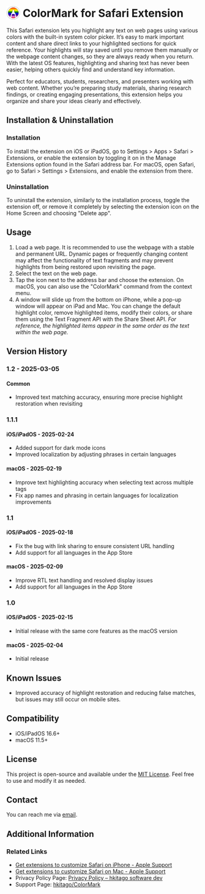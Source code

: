 # <img src="https://raw.githubusercontent.com/hkitago/ColorMark/refs/heads/main/Shared%20(App)/Resources/Icon.png" height="36" valign="bottom"/> ColorMark for Safari Extension

This Safari extension lets you highlight any text on web pages using various colors with the built-in system color picker. It’s easy to mark important content and share direct links to your highlighted sections for quick reference. Your highlights will stay saved until you remove them manually or the webpage content changes, so they are always ready when you return. With the latest OS features, highlighting and sharing text has never been easier, helping others quickly find and understand key information.

Perfect for educators, students, researchers, and presenters working with web content. Whether you’re preparing study materials, sharing research findings, or creating engaging presentations, this extension helps you organize and share your ideas clearly and effectively.

## Installation & Uninstallation

### Installation

To install the extension on iOS or iPadOS, go to Settings > Apps > Safari > Extensions, or enable the extension by toggling it on in the Manage Extensions option found in the Safari address bar.
For macOS, open Safari, go to Safari > Settings > Extensions, and enable the extension from there.

### Uninstallation

To uninstall the extension, similarly to the installation process, toggle the extension off, or remove it completely by selecting the extension icon on the Home Screen and choosing "Delete app".

## Usage

1. Load a web page. It is recommended to use the webpage with a stable and permanent URL. Dynamic pages or frequently changing content may affect the functionality of text fragments and may prevent highlights from being restored upon revisiting the page.
2. Select the text on the web page.
3. Tap the icon next to the address bar and choose the extension. On macOS, you can also use the "ColorMark" command from the context menu.
4. A window will slide up from the bottom on iPhone, while a pop-up window will appear on iPad and Mac. You can change the default highlight color, remove highlighted items, modify their colors, or share them using the Text Fragment API with the Share Sheet API. *For reference, the highlighted items appear in the same order as the text within the web page.*

## Version History

### 1.2 - 2025-03-05

#### **Common**

- Improved text matching accuracy, ensuring more precise highlight restoration when revisiting

### 1.1.1

#### **iOS/iPadOS** - 2025-02-24

- Added support for dark mode icons
- Improved localization by adjusting phrases in certain languages

#### **macOS** - 2025-02-19

- Improve text highlighting accuracy when selecting text across multiple tags
- Fix app names and phrasing in certain languages for localization improvements

### 1.1

#### **iOS/iPadOS** - 2025-02-18

- Fix the bug with link sharing to ensure consistent URL handling
- Add support for all languages in the App Store

#### **macOS** - 2025-02-09

- Improve RTL text handling and resolved display issues
- Add support for all languages in the App Store

### 1.0

#### **iOS/iPadOS** - 2025-02-15

- Initial release with the same core features as the macOS version

#### **macOS** - 2025-02-04

- Initial release

## Known Issues

- Improved accuracy of highlight restoration and reducing false matches, but issues may still occur on mobile sites.

## Compatibility

- iOS/iPadOS 16.6+
- macOS 11.5+

## License

This project is open-source and available under the [MIT License](LICENSE). Feel free to use and modify it as needed.

## Contact

You can reach me via [email](mailto:hkitago@icloud.com?subject=Support%20for%20ColorMark).

## Additional Information

### Related Links

- [Get extensions to customize Safari on iPhone - Apple Support](https://support.apple.com/guide/iphone/iphab0432bf6/18.0/ios/18.0)
- [Get extensions to customize Safari on Mac - Apple Support](https://support.apple.com/guide/safari/get-extensions-sfri32508/mac)
- Privacy Policy Page: [Privacy Policy – hkitago software dev](https://hkitago.com/wpautoterms/privacy-policy/)
- Support Page: [hkitago/ColorMark](https://github.com/hkitago/ColorMark/)
